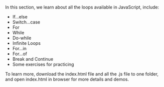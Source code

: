 In this section, we learn about all the loops available in JavaScript, include:
- If...else
- Switch...case
- For
- While
- Do-while
- Infinite Loops
- For...in
- For...of
- Break and Continue
- Some exercises for practicing

To learn more, download the index.html file and all the .js file to one folder, and open index.html in browser for more details and demos.
